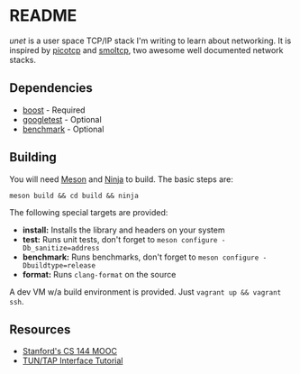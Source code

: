 # README

*unet* is a user space TCP/IP stack I'm writing to learn about networking. It is inspired by [picotcp](https://github.com/tass-belgium/picotcp) and [smoltcp](https://github.com/m-labs/smoltcp), two awesome well documented network stacks.

## Dependencies

- [boost](https://www.boost.org/) - Required
- [googletest](https://github.com/google/googletest) - Optional
- [benchmark](https://github.com/google/benchmark) - Optional

## Building

You will need [Meson](http://mesonbuild.com/) and [Ninja](https://ninja-build.org/) to build. The basic steps are:

```
meson build && cd build && ninja
```

The following special targets are provided:

- **install:** Installs the library and headers on your system
- **test:** Runs unit tests, don't forget to `meson configure -Db_sanitize=address`
- **benchmark:** Runs benchmarks, don't forget to `meson configure -Dbuildtype=release`
- **format:** Runs `clang-format` on the source

A dev VM w/a build environment is provided. Just `vagrant up && vagrant ssh`.

## Resources

- [Stanford's CS 144 MOOC](https://lagunita.stanford.edu/courses/Engineering/Networking-SP/SelfPaced/courseware)
- [TUN/TAP Interface Tutorial](http://backreference.org/2010/03/26/tuntap-interface-tutorial/)
